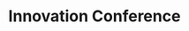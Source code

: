 ---
dateStart: 2017-04-06
dateEnd: 2017-04-06
title: "Innovation Conference"
venue: "Johnson Center for Innovation and Translational Research"
organizer:
credit: "Places & Spaces"
city: Bloomington
state: IN
country: USA
pdfLink: 20170406-innovation-conference.pdf
venueImages:
 - sm: image01.sm.jpg
   lg: image01.lg.jpg
 - sm: image02.sm.jpg
   lg: image02.lg.jpg
 - sm: image03.sm.jpg
   lg: image03.lg.jpg
---
